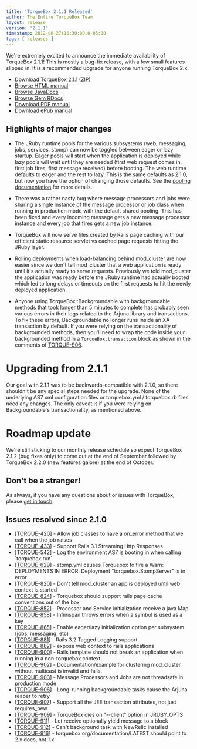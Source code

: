 ```yaml
---
title: 'TorqueBox 2.1.1 Released'
author: The Entire TorqueBox Team
layout: release
version: '2.1.1'
timestamp: 2012-08-27t16:30:00.0-05:00
tags: [ releases ]
---
```


We're extremely excited to announce the immediate availability of
TorqueBox 2.1.1! This is mostly a bug-fix release, with a few small
features slipped in. It is a recommended upgrade for anyone running
TorqueBox 2.x.

* [Download TorqueBox 2.1.1 (ZIP)][download]
* [Browse HTML manual][htmldocs]
* [Browse JavaDocs][javadocs]
* [Browse Gem RDocs][rdocs]
* [Download PDF manual][pdfdocs]
* [Download ePub manual][epubdocs]

## Highlights of major changes

* The JRuby runtime pools for the various subsystems (web, messaging,
  jobs, services, stomp) can now be toggled between eager or lazy
  startup. Eager pools will start when the application is deployed
  while lazy pools will wait until they are needed (first web request
  comes in, first job fires, first message received) before
  booting. The web runtime defaults to eager and the rest to
  lazy. This is the same defaults as 2.1.0, but now you have the
  option of changing those defaults. See the [pooling
  documentation][pooling_docs] for more details.

* There was a rather nasty bug where message processors and jobs were
  sharing a single instance of the message processor or job class when
  running in production mode with the default shared pooling. This has
  been fixed and every incoming message gets a new message processor
  instance and every job that fires gets a new job instance.

* TorqueBox will now serve files created by Rails page caching with
  our efficient static resource servlet vs cached page requests
  hitting the JRuby layer.

* Rolling deployments when load-balancing behind mod_cluster are now
  easier since we don't tell mod_cluster that a web application is
  ready until it's actually ready to serve requests. Previously we
  told mod_cluster the application was ready before the JRuby runtime
  had actually booted which led to long delays or timeouts on the
  first requests to hit the newly deployed application.

* Anyone using TorqueBox::Backgroundable with backgroundable methods
  that took longer than 5 minutes to complete has probably seen
  various errors in their logs related to the Arjuna library and
  transactions. To fix these errors, Backgroundable no longer runs
  inside an XA transaction by default. If you were relying on the
  transactionality of backgrounded methods, then you'll need to wrap
  the code inside your backgrounded method in a
  `TorqueBox.transaction` block as shown in the comments of
  [TORQUE-906][torque-906].

# Upgrading from 2.1.1

Our goal with 2.1.1 was to be backwards-compatible with 2.1.0, so
there shouldn't be any special steps needed for the upgrade. None of
the underlying AS7 xml configuration files or torquebox.yml /
torquebox.rb files need any changes. The only caveat is if you were
relying on Backgroundable's transactionality, as mentioned above.

# Roadmap update

We're still sticking to our monthly release schedule so expect
TorqueBox 2.1.2 (bug fixes only) to come out at the end of September
followed by TorqueBox 2.2.0 (new features galore) at the end of
October.

## Don't be a stranger!

As always, if you have any questions about or issues with TorqueBox, please [get in touch][community].

## Issues resolved since 2.1.0

<ul>
<li>[<a href='https://issues.jboss.org/browse/TORQUE-420'>TORQUE-420</a>] -         Allow job classes to have a on_error method that we call when the job raises
</li>
<li>[<a href='https://issues.jboss.org/browse/TORQUE-433'>TORQUE-433</a>] -         Support Rails 3.1 Streaming Http Responses
</li>
<li>[<a href='https://issues.jboss.org/browse/TORQUE-542'>TORQUE-542</a>] -         Log the environment AS7 is booting in when calling `torquebox run`
</li>
<li>[<a href='https://issues.jboss.org/browse/TORQUE-629'>TORQUE-629</a>] -         stomp.yml causes Torquebox to fire a Warn: DEPLOYMENTS IN ERROR:   Deployment &quot;torquebox.StompServer&quot; is in error
</li>
<li>[<a href='https://issues.jboss.org/browse/TORQUE-820'>TORQUE-820</a>] -         Don&#39;t tell mod_cluster an app is deployed until web context is started
</li>
<li>[<a href='https://issues.jboss.org/browse/TORQUE-824'>TORQUE-824</a>] -         Torquebox should support rails page cache conventions out of the box
</li>
<li>[<a href='https://issues.jboss.org/browse/TORQUE-852'>TORQUE-852</a>] -         Processor and Service initialization receive a java Map
</li>
<li>[<a href='https://issues.jboss.org/browse/TORQUE-858'>TORQUE-858</a>] -         Infinispan throws errors when a symbol is used as a key
</li>
<li>[<a href='https://issues.jboss.org/browse/TORQUE-865'>TORQUE-865</a>] -         Enable eager/lazy initialization option per subsystem (jobs, messaging, etc)
</li>
<li>[<a href='https://issues.jboss.org/browse/TORQUE-881'>TORQUE-881</a>] -         Rails 3.2 Tagged Logging support
</li>
<li>[<a href='https://issues.jboss.org/browse/TORQUE-882'>TORQUE-882</a>] -         expose web context to rails applications
</li>
<li>[<a href='https://issues.jboss.org/browse/TORQUE-900'>TORQUE-900</a>] -         Rails template should not break an application when running in a non-torquebox context
</li>
<li>[<a href='https://issues.jboss.org/browse/TORQUE-902'>TORQUE-902</a>] -         Documentation/example for clustering mod_cluster without multicast is invalid and fails.
</li>
<li>[<a href='https://issues.jboss.org/browse/TORQUE-903'>TORQUE-903</a>] -         Message Processors and Jobs are not threadsafe in production mode
</li>
<li>[<a href='https://issues.jboss.org/browse/TORQUE-906'>TORQUE-906</a>] -         Long-running backgroundable tasks cause the Arjuna reaper to retry
</li>
<li>[<a href='https://issues.jboss.org/browse/TORQUE-907'>TORQUE-907</a>] -         Support all the JEE transaction attributes, not just requires_new
</li>
<li>[<a href='https://issues.jboss.org/browse/TORQUE-909'>TORQUE-909</a>] -         TorqueBox dies on &quot;--client&quot; option in JRUBY_OPTS
</li>
<li>[<a href='https://issues.jboss.org/browse/TORQUE-911'>TORQUE-911</a>] -         Let receive optionally yield message to a block
</li>
<li>[<a href='https://issues.jboss.org/browse/TORQUE-912'>TORQUE-912</a>] -         Can&#39;t background task with NewRelic installed
</li>
<li>[<a href='https://issues.jboss.org/browse/TORQUE-916'>TORQUE-916</a>] -         torquebox.org/documentation/LATEST should point to 2.x docs, not 1.x
</li>
</ul>



[download]:         /release/org/torquebox/torquebox-dist/2.1.1/torquebox-dist-2.1.1-bin.zip
[htmldocs]:         /documentation/2.1.1
[javadocs]:         /documentation/2.1.1/javadoc/
[rdocs]:            /documentation/2.1.1/yardoc/
[pdfdocs]:          /release/org/torquebox/torquebox-docs-en_US/2.1.1/torquebox-docs-en_US-2.1.1.pdf
[epubdocs]:         /release/org/torquebox/torquebox-docs-en_US/2.1.1/torquebox-docs-en_US-2.1.1.epub
[pooling_docs]:     /documentation/2.1.1/pooling.html#pooling-configuration
[torque-906]:       https://issues.jboss.org/browse/TORQUE-906
[community]:        /community
